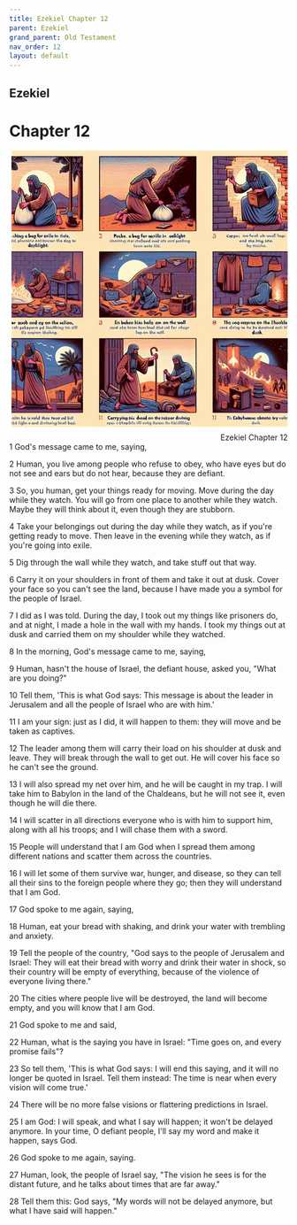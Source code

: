 ```yaml
---
title: Ezekiel Chapter 12
parent: Ezekiel
grand_parent: Old Testament
nav_order: 12
layout: default
---
```


## Ezekiel

# Chapter 12

<div style="clear: both; text-align: right;">
    <img src="/assets/Image/Ezekiel/500/12.jpg" alt="Ezekiel Chapter 12" class="chapter-image" style="max-width: 100%; height: auto; float: right; margin: 0 0 10px 10px; padding-left: 10%;">
    <figcaption style="font-size: 14px;">Ezekiel Chapter 12</figcaption>
</div>
1 God's message came to me, saying,

2 Human, you live among people who refuse to obey, who have eyes but do not see and ears but do not hear, because they are defiant.

3 So, you human, get your things ready for moving. Move during the day while they watch. You will go from one place to another while they watch. Maybe they will think about it, even though they are stubborn.

4 Take your belongings out during the day while they watch, as if you're getting ready to move. Then leave in the evening while they watch, as if you're going into exile.

5 Dig through the wall while they watch, and take stuff out that way.

6 Carry it on your shoulders in front of them and take it out at dusk. Cover your face so you can't see the land, because I have made you a symbol for the people of Israel.

7 I did as I was told. During the day, I took out my things like prisoners do, and at night, I made a hole in the wall with my hands. I took my things out at dusk and carried them on my shoulder while they watched.

8 In the morning, God's message came to me, saying,

9 Human, hasn't the house of Israel, the defiant house, asked you, "What are you doing?"

10 Tell them, 'This is what God says: This message is about the leader in Jerusalem and all the people of Israel who are with him.'

11 I am your sign: just as I did, it will happen to them: they will move and be taken as captives.

12 The leader among them will carry their load on his shoulder at dusk and leave. They will break through the wall to get out. He will cover his face so he can't see the ground.

13 I will also spread my net over him, and he will be caught in my trap. I will take him to Babylon in the land of the Chaldeans, but he will not see it, even though he will die there.

14 I will scatter in all directions everyone who is with him to support him, along with all his troops; and I will chase them with a sword.

15 People will understand that I am God when I spread them among different nations and scatter them across the countries.

16 I will let some of them survive war, hunger, and disease, so they can tell all their sins to the foreign people where they go; then they will understand that I am God.

17 God spoke to me again, saying,

18 Human, eat your bread with shaking, and drink your water with trembling and anxiety.

19 Tell the people of the country, "God says to the people of Jerusalem and Israel: They will eat their bread with worry and drink their water in shock, so their country will be empty of everything, because of the violence of everyone living there."

20 The cities where people live will be destroyed, the land will become empty, and you will know that I am God.

21 God spoke to me and said,

22 Human, what is the saying you have in Israel: "Time goes on, and every promise fails"?

23 So tell them, 'This is what God says: I will end this saying, and it will no longer be quoted in Israel. Tell them instead: The time is near when every vision will come true.'

24 There will be no more false visions or flattering predictions in Israel.

25 I am God: I will speak, and what I say will happen; it won't be delayed anymore. In your time, O defiant people, I'll say my word and make it happen, says God.

26 God spoke to me again, saying.

27 Human, look, the people of Israel say, "The vision he sees is for the distant future, and he talks about times that are far away."

28 Tell them this: God says, "My words will not be delayed anymore, but what I have said will happen."


